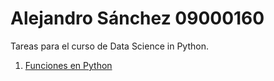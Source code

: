 # Alejandro Sánchez 09000160
Tareas para el curso de Data Science in Python.

1. [Funciones en Python](Funciones_en_Python_09000160.ipynb)
